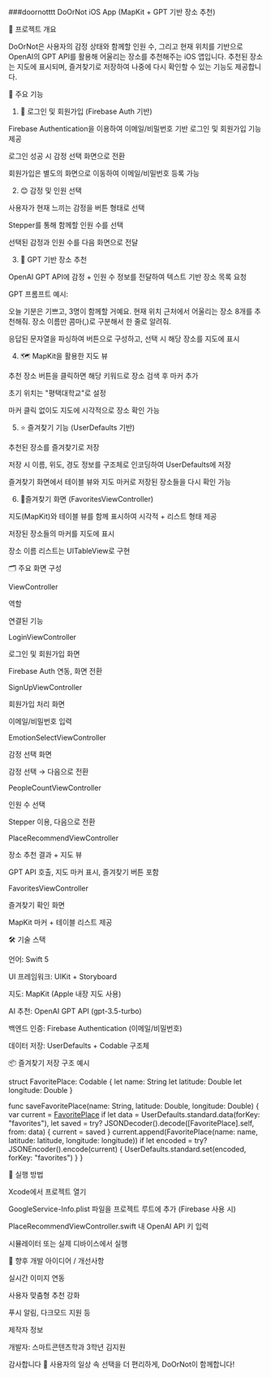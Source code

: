 ###doornotttt
DoOrNot iOS App (MapKit + GPT 기반 장소 추천)

📱 프로젝트 개요

DoOrNot은 사용자의 감정 상태와 함께할 인원 수, 그리고 현재 위치를 기반으로 OpenAI의 GPT API를 활용해 어울리는 장소를 추천해주는 iOS 앱입니다. 추천된 장소는 지도에 표시되며, 즐겨찾기로 저장하여 나중에 다시 확인할 수 있는 기능도 제공합니다.

🧩 주요 기능

1. 🔐 로그인 및 회원가입 (Firebase Auth 기반)

Firebase Authentication을 이용하여 이메일/비밀번호 기반 로그인 및 회원가입 기능 제공

로그인 성공 시 감정 선택 화면으로 전환

회원가입은 별도의 화면으로 이동하여 이메일/비밀번호 등록 가능

2. 😊 감정 및 인원 선택

사용자가 현재 느끼는 감정을 버튼 형태로 선택

Stepper를 통해 함께할 인원 수를 선택

선택된 감정과 인원 수를 다음 화면으로 전달

3. 🧠 GPT 기반 장소 추천

OpenAI GPT API에 감정 + 인원 수 정보를 전달하여 텍스트 기반 장소 목록 요청

GPT 프롬프트 예시:

오늘 기분은 기쁘고, 3명이 함께할 거예요. 현재 위치 근처에서 어울리는 장소 8개를 추천해줘. 장소 이름만 콤마(,)로 구분해서 한 줄로 알려줘.

응답된 문자열을 파싱하여 버튼으로 구성하고, 선택 시 해당 장소를 지도에 표시

4. 🗺 MapKit을 활용한 지도 뷰

추천 장소 버튼을 클릭하면 해당 키워드로 장소 검색 후 마커 추가

초기 위치는 "평택대학교"로 설정

마커 클릭 없이도 지도에 시각적으로 장소 확인 가능

5. ⭐ 즐겨찾기 기능 (UserDefaults 기반)

추천된 장소를 즐겨찾기로 저장

저장 시 이름, 위도, 경도 정보를 구조체로 인코딩하여 UserDefaults에 저장

즐겨찾기 화면에서 테이블 뷰와 지도 마커로 저장된 장소들을 다시 확인 가능

6. 📍즐겨찾기 화면 (FavoritesViewController)

지도(MapKit)와 테이블 뷰를 함께 표시하여 시각적 + 리스트 형태 제공

저장된 장소들의 마커를 지도에 표시

장소 이름 리스트는 UITableView로 구현

🗂 주요 화면 구성

ViewController

역할

연결된 기능

LoginViewController

로그인 및 회원가입 화면

Firebase Auth 연동, 화면 전환

SignUpViewController

회원가입 처리 화면

이메일/비밀번호 입력

EmotionSelectViewController

감정 선택 화면

감정 선택 → 다음으로 전환

PeopleCountViewController

인원 수 선택

Stepper 이용, 다음으로 전환

PlaceRecommendViewController

장소 추천 결과 + 지도 뷰

GPT API 호출, 지도 마커 표시, 즐겨찾기 버튼 포함

FavoritesViewController

즐겨찾기 확인 화면

MapKit 마커 + 테이블 리스트 제공

🛠 기술 스택

언어: Swift 5

UI 프레임워크: UIKit + Storyboard

지도: MapKit (Apple 내장 지도 사용)

AI 추천: OpenAI GPT API (gpt-3.5-turbo)

백엔드 인증: Firebase Authentication (이메일/비밀번호)

데이터 저장: UserDefaults + Codable 구조체

📦 즐겨찾기 저장 구조 예시

struct FavoritePlace: Codable {
    let name: String
    let latitude: Double
    let longitude: Double
}

func saveFavoritePlace(name: String, latitude: Double, longitude: Double) {
    var current = [FavoritePlace]()
    if let data = UserDefaults.standard.data(forKey: "favorites"),
       let saved = try? JSONDecoder().decode([FavoritePlace].self, from: data) {
        current = saved
    }
    current.append(FavoritePlace(name: name, latitude: latitude, longitude: longitude))
    if let encoded = try? JSONEncoder().encode(current) {
        UserDefaults.standard.set(encoded, forKey: "favorites")
    }
}

🧪 실행 방법

Xcode에서 프로젝트 열기

GoogleService-Info.plist 파일을 프로젝트 루트에 추가 (Firebase 사용 시)

PlaceRecommendViewController.swift 내 OpenAI API 키 입력

시뮬레이터 또는 실제 디바이스에서 실행

🚧 향후 개발 아이디어 / 개선사항

실시간 이미지 연동

사용자 맞춤형 추천 강화

푸시 알림, 다크모드 지원 등

제작자 정보

개발자: 스마트콘텐츠학과 3학년 김지원

감사합니다 🙏 사용자의 일상 속 선택을 더 편리하게, DoOrNot이 함께합니다!


